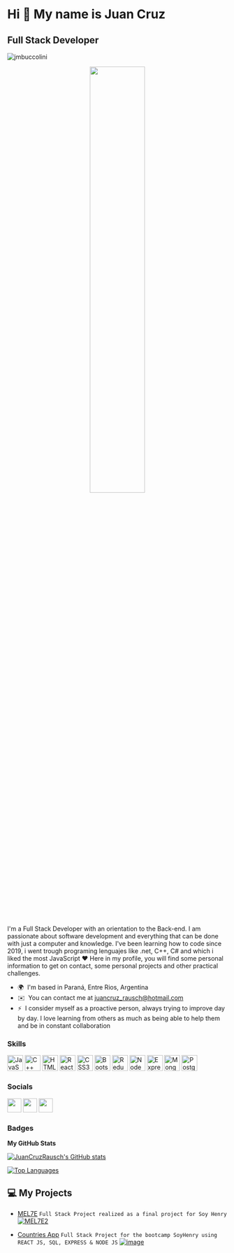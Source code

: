 Hi 👋 My name is Juan Cruz
==========================

Full Stack Developer
--------------------
<p align="left"> <img src="https://komarev.com/ghpvc/?username=jmbuccolini&label=Profile%20views&color=0e75b6&style=flat" alt="jmbuccolini" /> </p>
<div align="center">
<img src="https://rishavanand.github.io/static/images/greetings.gif" align="center" style="width: 50%" />
</div>  



I'm a Full Stack Developer with an orientation to the Back-end. I am passionate about software development and everything that can be done with just a computer and knowledge. I've been learning how to code since 2019, i went trough programing lenguajes like .net, C++, C# and which i liked the most JavaScript ❤️ Here in my profile, you will find some personal information to get on contact, some personal projects and other practical challenges.

* 🌍  I'm based in Paraná, Entre Rios, Argentina
* ✉️  You can contact me at [juancruz\_rausch@hotmail.com](mailto:juancruz_rausch@hotmail.com)
* ⚡  I consider myself as a proactive person, always trying to improve day by day. I love learning from others as much as being able to help them and be in constant collaboration

### Skills

<p align="left">
<a href="https://developer.mozilla.org/en-US/docs/Web/JavaScript" target="_blank" rel="noreferrer"><img src="https://raw.githubusercontent.com/danielcranney/readme-generator/main/public/icons/skills/javascript-colored.svg" width="36" height="36" alt="JavaScript" /></a>
<a href="https://docs.microsoft.com/en-us/cpp/?view=msvc-170" target="_blank" rel="noreferrer"><img src="https://raw.githubusercontent.com/danielcranney/readme-generator/main/public/icons/skills/cplusplus-colored.svg" width="36" height="36" alt="C++" /></a>
<a href="https://developer.mozilla.org/en-US/docs/Glossary/HTML5" target="_blank" rel="noreferrer"><img src="https://raw.githubusercontent.com/danielcranney/readme-generator/main/public/icons/skills/html5-colored.svg" width="36" height="36" alt="HTML5" /></a>
<a href="https://reactjs.org/" target="_blank" rel="noreferrer"><img src="https://raw.githubusercontent.com/danielcranney/readme-generator/main/public/icons/skills/react-colored.svg" width="36" height="36" alt="React" /></a>
<a href="https://www.w3.org/TR/CSS/#css" target="_blank" rel="noreferrer"><img src="https://raw.githubusercontent.com/danielcranney/readme-generator/main/public/icons/skills/css3-colored.svg" width="36" height="36" alt="CSS3" /></a>
<a href="https://getbootstrap.com/" target="_blank" rel="noreferrer"><img src="https://raw.githubusercontent.com/danielcranney/readme-generator/main/public/icons/skills/bootstrap-colored.svg" width="36" height="36" alt="Bootstrap" /></a>
<a href="https://redux.js.org/" target="_blank" rel="noreferrer"><img src="https://raw.githubusercontent.com/danielcranney/readme-generator/main/public/icons/skills/redux-colored.svg" width="36" height="36" alt="Redux" /></a>
<a href="https://nodejs.org/en/" target="_blank" rel="noreferrer"><img src="https://raw.githubusercontent.com/danielcranney/readme-generator/main/public/icons/skills/nodejs-colored.svg" width="36" height="36" alt="NodeJS" /></a>
<a href="https://expressjs.com/" target="_blank" rel="noreferrer"><img src="https://raw.githubusercontent.com/danielcranney/readme-generator/main/public/icons/skills/express-colored.svg" width="36" height="36" alt="Express" /></a>
<a href="https://www.mongodb.com/" target="_blank" rel="noreferrer"><img src="https://raw.githubusercontent.com/danielcranney/readme-generator/main/public/icons/skills/mongodb-colored.svg" width="36" height="36" alt="MongoDB" /></a>
<a href="https://www.postgresql.org/" target="_blank" rel="noreferrer"><img src="https://raw.githubusercontent.com/danielcranney/readme-generator/main/public/icons/skills/postgresql-colored.svg" width="36" height="36" alt="PostgreSQL" /></a>
</p>


### Socials

<p align="left"> <a href="https://www.github.com/JuanCruzRausch" target="_blank" rel="noreferrer"><img src="https://raw.githubusercontent.com/danielcranney/readme-generator/main/public/icons/socials/github.svg" width="32" height="32" /></a> <a href="http://www.instagram.com/juancruzrausch" target="_blank" rel="noreferrer"><img src="https://raw.githubusercontent.com/danielcranney/readme-generator/main/public/icons/socials/instagram.svg" width="32" height="32" /></a> <a href="https://www.linkedin.com/in/JuanCruzRausch" target="_blank" rel="noreferrer"><img src="https://raw.githubusercontent.com/danielcranney/readme-generator/main/public/icons/socials/linkedin.svg" width="32" height="32" /></a></p>

### Badges

<b>My GitHub Stats</b>

<a href="http://www.github.com/JuanCruzRausch"><img src="https://github-readme-stats.vercel.app/api?username=JuanCruzRausch&show_icons=true&hide=&count_private=true&title_color=10b981&text_color=ffffff&icon_color=10b981&bg_color=22272e&hide_border=true&show_icons=true" alt="JuanCruzRausch's GitHub stats" /></a>

<a href="https://github.com/JuanCruzRausch" align="left"><img src="https://github-readme-stats.vercel.app/api/top-langs/?username=JuanCruzRausch&langs_count=10&title_color=10b981&text_color=ffffff&icon_color=10b981&bg_color=22272e&hide_border=true&locale=en&custom_title=Top%20%Languages" alt="Top Languages" /></a>

## 💻 My Projects 

- [MEL7E](https://mercado-los-7-enanitos.vercel.app/)
  ``` Full Stack Project realized as a final project for Soy Henry ```
 <a href="https://github.com/JuanCruzRausch/ProyectoGrupal">![MEL7E2](https://user-images.githubusercontent.com/77030730/179841915-87e61a53-7442-4bd0-8ed4-34e4caf2a9c1.jpg)</a>
 
- [Countries App](https://countries-app-juan.herokuapp.com/)
  ``` Full Stack Project for the bootcamp SoyHenry using REACT JS, SQL, EXPRESS & NODE JS ```
  <a href="https://github.com/JuanCruzRausch/Proyecto-Individual">![image](https://user-images.githubusercontent.com/84107721/180557554-a4597db0-e96d-470c-bc85-7b09a45f347a.png)</a>
 

